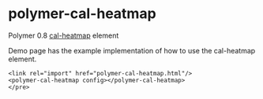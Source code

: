 # polymer-cal-heatmap
Polymer 0.8 <a href="http://kamisama.github.io/cal-heatmap/" targer="_blank">cal-heatmap</a> element 

Demo page has the example implementation of how to use the cal-heatmap element. 

```<pre>
<link rel="import" href="polymer-cal-heatmap.html"/>
<polymer-cal-heatmap config></polymer-cal-heatmap>
</pre>
```
